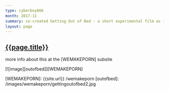 ```yaml
---
type: cyberboy666
month: 2017-11
summary: co-created Getting Out of Bed - a short experimental film as 1/2 of WEMAKEPORN
layout: page
---
```


## [ {{page.title}} ]({{page.url}})

more info about this at the [WEMAKEPORN] subsite

[![image][outofbed]][WEMAKEPORN]

[WEMAKEPORN]: {{site.url}} /wemakeporn
[outofbed]: /images/wemakeporn/gettingoutofbed2.jpg